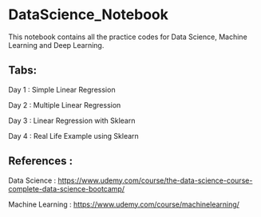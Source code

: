 # DataScience_Notebook 

This notebook contains all the practice codes for Data Science, Machine Learning and Deep Learning.

## Tabs:
  Day 1 : Simple Linear Regression 
  
  Day 2 : Multiple Linear Regression
  
  Day 3 : Linear Regression with Sklearn
  
  Day 4 : Real Life Example using Sklearn

## References :
Data Science : https://www.udemy.com/course/the-data-science-course-complete-data-science-bootcamp/

Machine Learning : https://www.udemy.com/course/machinelearning/
